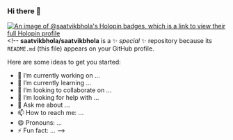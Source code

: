 ### Hi there 👋
[![An image of @saatvikbhola's Holopin badges, which is a link to view their full Holopin profile](https://holopin.me/saatvikbhola)](https://holopin.io/@saatvikbhola)<!--
**saatvikbhola/saatvikbhola** is a ✨ _special_ ✨ repository because its `README.md` (this file) appears on your GitHub profile.

Here are some ideas to get you started:

- 🔭 I’m currently working on ...
- 🌱 I’m currently learning ...
- 👯 I’m looking to collaborate on ...
- 🤔 I’m looking for help with ...
- 💬 Ask me about ...
- 📫 How to reach me: ...
- 😄 Pronouns: ...
- ⚡ Fun fact: ...
-->
